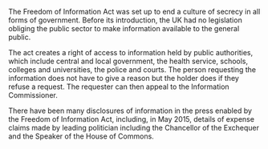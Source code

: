 The Freedom of Information Act was set up to end a culture of secrecy in all forms of government. Before its introduction, the UK had no legislation obliging the public sector to make information available to the general public.

The act creates a right of access to information held by public authorities, which include central and local government, the health service, schools, colleges and universities, the police and courts.
The person requesting the information does not have to give a reason but the holder does if they refuse a request. The requester can then appeal to the Information Commissioner.

There have been many disclosures of information in the press enabled by the Freedom of Information Act, including, in May 2015, details of expense claims made by leading politician including the Chancellor of the Exchequer and the Speaker of the House of Commons.

